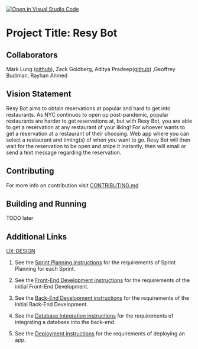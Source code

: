 [![Open in Visual Studio Code](https://classroom.github.com/assets/open-in-vscode-c66648af7eb3fe8bc4f294546bfd86ef473780cde1dea487d3c4ff354943c9ae.svg)](https://classroom.github.com/online_ide?assignment_repo_id=8760730&assignment_repo_type=AssignmentRepo)
# Project Title: Resy Bot
## Collaborators
Mark Lung ([github](https://github.com/ml6754)), Zack Goldberg, Aditya Pradeep([github](https://github.com/adityapradeep12)) ,Geoffrey Budiman, Rayhan Ahmed
## Vision Statement
Resy Bot aims to obtain reservations at popular and hard to get into restaurants. As NYC continues to open up post-pandemic, popular restaurants are harder to get reservations at, but with Resy Bot, you are able to get a reservation at any restaurant of your liking! For whoever wants to get a reservation at a restaurant of their choosing. Web app where you can select a restaurant and timing(s) of when you want to go. Resy Bot will then wait for the reservation to be open and snipe it instantly, then will email or send a text message regarding the reservation. 
## Contributing
For more info on contribution visit [CONTRIBUTING.md](./CONTRIBUTING.md)
## Building and Running
TODO later
## Additional Links
[UX-DESIGN](./UX-DESIGN.md)

1. See the [Sprint Planning instructions](instructions-0d-sprint-planning.md) for the requirements of Sprint Planning for each Sprint.

1. See the [Front-End Development instructions](./instructions-1-front-end.md) for the requirements of the initial Front-End Development.

1. See the [Back-End Development instructions](./instructions-2-back-end.md) for the requirements of the initial Back-End Development.

1. See the [Database Integration instructions](./instructions-3-database.md) for the requirements of integrating a database into the back-end.

1. See the [Deployment instructions](./instructions-4-deployment.md) for the requirements of deploying an app.
